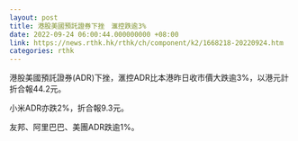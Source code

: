 ```yaml
---
layout: post
title: 港股美國預託證券下挫　滙控跌逾3%
date: 2022-09-24 06:00:44.000000000 +08:00
link: https://news.rthk.hk/rthk/ch/component/k2/1668218-20220924.htm
categories: rthk
---
```


港股美國預託證券(ADR)下挫，滙控ADR比本港昨日收市價大跌逾3%，以港元計折合報44.2元。

小米ADR亦跌2%，折合報9.3元。

友邦、阿里巴巴、美團ADR跌逾1%。
